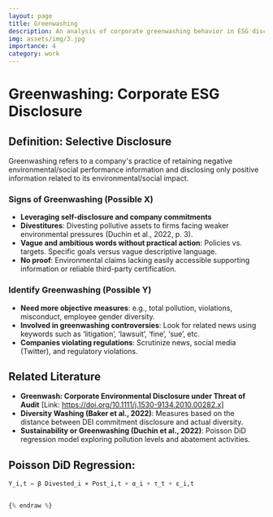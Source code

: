 ```yaml
---
layout: page
title: Greenwashing
description: An analysis of corporate greenwashing behavior in ESG disclosures
img: assets/img/3.jpg
importance: 4
category: work
---
```


# Greenwashing: Corporate ESG Disclosure

## Definition: Selective Disclosure
Greenwashing refers to a company's practice of retaining negative environmental/social performance information and disclosing only positive information related to its environmental/social impact.

### Signs of Greenwashing (Possible X)
- **Leveraging self-disclosure and company commitments**
- **Divestitures**: Divesting pollutive assets to firms facing weaker environmental pressures (Duchin et al., 2022, p. 3).
- **Vague and ambitious words without practical action**: Policies vs. targets. Specific goals versus vague descriptive language.
- **No proof**: Environmental claims lacking easily accessible supporting information or reliable third-party certification.

### Identify Greenwashing (Possible Y)
- **Need more objective measures**: e.g., total pollution, violations, misconduct, employee gender diversity.
- **Involved in greenwashing controversies**: Look for related news using keywords such as ‘litigation’, ‘lawsuit’, ‘fine’, ‘sue’, etc.
- **Companies violating regulations**: Scrutinize news, social media (Twitter), and regulatory violations.

## Related Literature
- **Greenwash: Corporate Environmental Disclosure under Threat of Audit** [Link: https://doi.org/10.1111/j.1530-9134.2010.00282.x]
- **Diversity Washing (Baker et al., 2022)**: Measures based on the distance between DEI commitment disclosure and actual diversity.
- **Sustainability or Greenwashing (Duchin et al., 2022)**: Poisson DiD regression model exploring pollution levels and abatement activities.

## Poisson DiD Regression:

```python
Y_i,t = β Divested_i × Post_i,t + α_i + τ_t + ε_i,t


{% endraw %}
